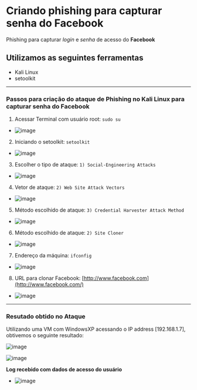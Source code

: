 # Criando phishing para capturar senha do Facebook

Phishing para capturar *login* e *senha* de acesso do __Facebook__

## Utilizamos as seguintes ferramentas

-   Kali Linux
-   setoolkit

___

### Passos para criação do ataque de Phishing no Kali Linux para capturar senha do Facebook


1.   Acessar Terminal com usuário root:  `sudo su`
-   ![image](https://github.com/joaopalima/bootacampSantander-desafio-phishing/assets/31939741/7047db64-3607-4c23-b7d9-167f6ff63a2f)
2.   Iniciando o setoolkit:  `setoolkit`
-   ![image](https://github.com/joaopalima/bootacampSantander-desafio-phishing/assets/31939741/6b029d6c-a6ba-484d-b874-ec1381f658f1)
3.   Escolher o tipo de ataque:  `1) Social-Engineering Attacks`
-   ![image](https://github.com/joaopalima/bootacampSantander-desafio-phishing/assets/31939741/2e660a17-4778-4426-85d7-bf14c0bf7290)
4.   Vetor de ataque:  `2) Web Site Attack Vectors`
-   ![image](https://github.com/joaopalima/bootacampSantander-desafio-phishing/assets/31939741/067a8662-9f5b-4620-8781-a3cc1d43085c)

5.   Método escolhido de ataque:  `3) Credential Harvester Attack Method`
-   ![image](https://github.com/joaopalima/bootacampSantander-desafio-phishing/assets/31939741/2b55b340-7a58-4488-b3d3-9fd205b449cc)

6.   Método escolhido de ataque:  `2) Site Cloner`
-   ![image](https://github.com/joaopalima/bootacampSantander-desafio-phishing/assets/31939741/c91e3cda-7090-4883-a19c-50e04bf87d69)

7.   Endereço da máquina:  `ifconfig`
-   ![image](https://github.com/joaopalima/bootacampSantander-desafio-phishing/assets/31939741/7be8d7c3-7805-4142-a301-4959f1ef6ce7)

8.   URL para clonar Facebook:  [http://www.facebook.com](http://www.facebook.com/)
-   ![image](https://github.com/joaopalima/bootacampSantander-desafio-phishing/assets/31939741/a96b4201-d790-4fe5-b76b-3c804ff853fa)

___


### **Resutado obtido no Ataque**

Utilizando uma VM com WindowsXP acessando o IP address [192.168.1.7], obtivemos o seguinte resultado:


![image](https://github.com/joaopalima/bootacampSantander-desafio-phishing/assets/31939741/4d42f9a4-8277-419a-8a5f-5c28d5cbef2f)

![image](https://github.com/joaopalima/bootacampSantander-desafio-phishing/assets/31939741/6288602e-b864-4e4c-93ab-f9b65c3bc228)

__**Log recebido com dados de acesso do usuário**__
-  ![image](https://github.com/joaopalima/bootacampSantander-desafio-phishing/assets/31939741/375735dd-4274-43bc-84b9-e27f4f1726f6)




